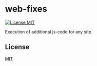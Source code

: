 # web-fixes

[![License MIT][license-image]](LICENSE)

Execution of additional js-code for any site.

## License

[MIT](LICENSE)

[license-image]: https://img.shields.io/badge/license-MIT-blue.svg?longCache=true&style=flat-square "The MIT License"

